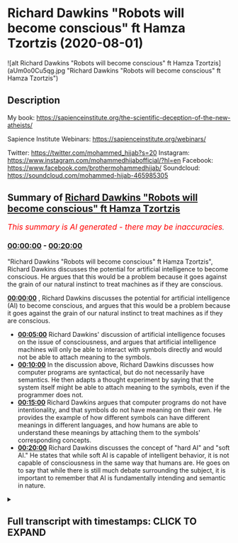 # Richard Dawkins "Robots will become conscious" ft Hamza Tzortzis (2020-08-01)

![alt Richard Dawkins "Robots will become conscious" ft Hamza Tzortzis](aUm0o0Cu5qg.jpg "Richard Dawkins "Robots will become conscious" ft Hamza Tzortzis")

## Description

My book: https://sapienceinstitute.org/the-scientific-deception-of-the-new-atheists/

Sapience Institute Webinars: https://sapienceinstitute.org/webinars/

Twitter: https://twitter.com/mohammed_hijab?s=20
Instagram: https://www.instagram.com/mohammedhijabofficial/?hl=en
Facebook: https://www.facebook.com/brothermohammedhijab/
Soundcloud: https://soundcloud.com/mohammed-hijab-465985305

## Summary of [Richard Dawkins "Robots will become conscious" ft Hamza Tzortzis](https://www.youtube.com/watch?v=aUm0o0Cu5qg)


*<span style="color:red; font-size:125%">This summary is AI generated - there may be inaccuracies</span>. [](/)*

### [00:00:00](https://www.youtube.com/watch?v=aUm0o0Cu5qg&t=0) - [00:20:00](https://www.youtube.com/watch?v=aUm0o0Cu5qg&t=1200)

"Richard Dawkins "Robots will become conscious" ft Hamza Tzortzis", Richard Dawkins discusses the potential for artificial intelligence to become conscious. He argues that this would be a problem because it goes against the grain of our natural instinct to treat machines as if they are conscious.

**[00:00:00](https://www.youtube.com/watch?v=aUm0o0Cu5qg&t=0)** , Richard Dawkins discusses the potential for artificial intelligence (AI) to become conscious, and argues that this would be a problem because it goes against the grain of our natural instinct to treat machines as if they are conscious.
* **[00:05:00](https://www.youtube.com/watch?v=aUm0o0Cu5qg&t=300)** Richard Dawkins' discussion of artificial intelligence focuses on the issue of consciousness, and argues that artificial intelligence machines will only be able to interact with symbols directly and would not be able to attach meaning to the symbols.
* **[00:10:00](https://www.youtube.com/watch?v=aUm0o0Cu5qg&t=600)** In the discussion above, Richard Dawkins discusses how computer programs are syntactical, but do not necessarily have semantics. He then adapts a thought experiment by saying that the system itself might be able to attach meaning to the symbols, even if the programmer does not.
* **[00:15:00](https://www.youtube.com/watch?v=aUm0o0Cu5qg&t=900)**  Richard Dawkins argues that computer programs do not have intentionality, and that symbols do not have meaning on their own. He provides the example of how different symbols can have different meanings in different languages, and how humans are able to understand these meanings by attaching them to the symbols' corresponding concepts.
* **[00:20:00](https://www.youtube.com/watch?v=aUm0o0Cu5qg&t=1200)**  Richard Dawkins discusses the concept of "hard AI" and "soft AI." He states that while soft AI is capable of intelligent behavior, it is not capable of consciousness in the same way that humans are. He goes on to say that while there is still much debate surrounding the subject, it is important to remember that AI is fundamentally intending and semantic in nature.

<details><summary><h2>Full transcript with timestamps: CLICK TO EXPAND</h2></summary>

[0:00:00](https://youtu.be/aUm0o0Cu5qg?t=0) [Music]  
[0:00:08](https://youtu.be/aUm0o0Cu5qg?t=8) how are you guys doing  
[0:00:09](https://youtu.be/aUm0o0Cu5qg?t=9) i'm joined with the esteem  
[0:00:11](https://youtu.be/aUm0o0Cu5qg?t=11) [Laughter]  
[0:00:13](https://youtu.be/aUm0o0Cu5qg?t=13) with the real man with the champ  
[0:00:17](https://youtu.be/aUm0o0Cu5qg?t=17) with the heavyweight champion  
[0:00:23](https://youtu.be/aUm0o0Cu5qg?t=23) what are you talking about yeah too much  
[0:00:25](https://youtu.be/aUm0o0Cu5qg?t=25) tea  
[0:00:26](https://youtu.be/aUm0o0Cu5qg?t=26) too much chili yeah yeah yeah but he  
[0:00:28](https://youtu.be/aUm0o0Cu5qg?t=28) couldn't be here today  
[0:00:31](https://youtu.be/aUm0o0Cu5qg?t=31) [Laughter]  
[0:00:35](https://youtu.be/aUm0o0Cu5qg?t=35) how are you joking man  
[0:00:38](https://youtu.be/aUm0o0Cu5qg?t=38) how are you doing okay well good good to  
[0:00:39](https://youtu.be/aUm0o0Cu5qg?t=39) hear from you good to see you  
[0:00:41](https://youtu.be/aUm0o0Cu5qg?t=41) well we're coming back to the new  
[0:00:42](https://youtu.be/aUm0o0Cu5qg?t=42) atheists you delivered to one of them  
[0:00:44](https://youtu.be/aUm0o0Cu5qg?t=44) maybe seven years ago  
[0:00:46](https://youtu.be/aUm0o0Cu5qg?t=46) um a pretty good spanking  
[0:00:49](https://youtu.be/aUm0o0Cu5qg?t=49) [Laughter]  
[0:00:51](https://youtu.be/aUm0o0Cu5qg?t=51) yeah leo what's his name again leon  
[0:00:53](https://youtu.be/aUm0o0Cu5qg?t=53) krauss what's his first name  
[0:00:55](https://youtu.be/aUm0o0Cu5qg?t=55) i forget lawrence krauss  
[0:00:59](https://youtu.be/aUm0o0Cu5qg?t=59) how do you feel about that debate  
[0:01:03](https://youtu.be/aUm0o0Cu5qg?t=63) you know  
[0:01:04](https://youtu.be/aUm0o0Cu5qg?t=64) [Laughter]  
[0:01:08](https://youtu.be/aUm0o0Cu5qg?t=68) it was good given the circumstances and  
[0:01:11](https://youtu.be/aUm0o0Cu5qg?t=71) my learning at that time  
[0:01:13](https://youtu.be/aUm0o0Cu5qg?t=73) given the circumstances and the learning  
[0:01:16](https://youtu.be/aUm0o0Cu5qg?t=76) my pathway of development at that time  
[0:01:20](https://youtu.be/aUm0o0Cu5qg?t=80) obviously there's many things i think i  
[0:01:22](https://youtu.be/aUm0o0Cu5qg?t=82) could have said that was  
[0:01:25](https://youtu.be/aUm0o0Cu5qg?t=85) more articulate it was better  
[0:01:28](https://youtu.be/aUm0o0Cu5qg?t=88) in terms of the way the audience would  
[0:01:29](https://youtu.be/aUm0o0Cu5qg?t=89) understand it and to  
[0:01:31](https://youtu.be/aUm0o0Cu5qg?t=91) really portray that islam is true and  
[0:01:34](https://youtu.be/aUm0o0Cu5qg?t=94) that atheism is false  
[0:01:36](https://youtu.be/aUm0o0Cu5qg?t=96) but generally speaking i think it was a  
[0:01:37](https://youtu.be/aUm0o0Cu5qg?t=97) very very positive debate  
[0:01:40](https://youtu.be/aUm0o0Cu5qg?t=100) on on balance but i'm going to do a  
[0:01:42](https://youtu.be/aUm0o0Cu5qg?t=102) video in sha allah with  
[0:01:44](https://youtu.be/aUm0o0Cu5qg?t=104) our beloved brother zeshan smile to  
[0:01:47](https://youtu.be/aUm0o0Cu5qg?t=107) jannah on  
[0:01:48](https://youtu.be/aUm0o0Cu5qg?t=108) seven years on from the debate and we're  
[0:01:51](https://youtu.be/aUm0o0Cu5qg?t=111) gonna  
[0:01:52](https://youtu.be/aUm0o0Cu5qg?t=112) do a bit of an assessment and analysis  
[0:01:53](https://youtu.be/aUm0o0Cu5qg?t=113) of it i think that probably was the most  
[0:01:55](https://youtu.be/aUm0o0Cu5qg?t=115) uh popular atheist muslim debate in the  
[0:01:58](https://youtu.be/aUm0o0Cu5qg?t=118) last  
[0:01:59](https://youtu.be/aUm0o0Cu5qg?t=119) 30 50 years that i know i think it still  
[0:02:01](https://youtu.be/aUm0o0Cu5qg?t=121) is from a numbers point of view  
[0:02:03](https://youtu.be/aUm0o0Cu5qg?t=123) oh there's no doubt about that so it  
[0:02:04](https://youtu.be/aUm0o0Cu5qg?t=124) would be good to get your insight on  
[0:02:05](https://youtu.be/aUm0o0Cu5qg?t=125) that absolutely but talking about famous  
[0:02:07](https://youtu.be/aUm0o0Cu5qg?t=127) atheists  
[0:02:08](https://youtu.be/aUm0o0Cu5qg?t=128) we wanted to speak about something that  
[0:02:10](https://youtu.be/aUm0o0Cu5qg?t=130) richard dawkins has been coming out  
[0:02:12](https://youtu.be/aUm0o0Cu5qg?t=132) with his dear tai that he comes out with  
[0:02:14](https://youtu.be/aUm0o0Cu5qg?t=134) you know he's got a title  
[0:02:17](https://youtu.be/aUm0o0Cu5qg?t=137) um and speaking about which is ai  
[0:02:19](https://youtu.be/aUm0o0Cu5qg?t=139) artificial intelligence let's just watch  
[0:02:21](https://youtu.be/aUm0o0Cu5qg?t=141) quickly some of the stuff that he said  
[0:02:22](https://youtu.be/aUm0o0Cu5qg?t=142) about  
[0:02:23](https://youtu.be/aUm0o0Cu5qg?t=143) a.i and giving ai robots  
[0:02:26](https://youtu.be/aUm0o0Cu5qg?t=146) rights and then we can comment on that  
[0:02:29](https://youtu.be/aUm0o0Cu5qg?t=149) we reach a profound philosophical  
[0:02:32](https://youtu.be/aUm0o0Cu5qg?t=152) difficulty  
[0:02:34](https://youtu.be/aUm0o0Cu5qg?t=154) i am a philosophical naturalist uh i am  
[0:02:37](https://youtu.be/aUm0o0Cu5qg?t=157) committed to the view  
[0:02:39](https://youtu.be/aUm0o0Cu5qg?t=159) that there is nothing in our brains that  
[0:02:42](https://youtu.be/aUm0o0Cu5qg?t=162) violates the laws of physics there's  
[0:02:43](https://youtu.be/aUm0o0Cu5qg?t=163) nothing that could not in principle  
[0:02:46](https://youtu.be/aUm0o0Cu5qg?t=166) be reproduced in technology it hasn't  
[0:02:49](https://youtu.be/aUm0o0Cu5qg?t=169) been done yet we're probably quite a  
[0:02:50](https://youtu.be/aUm0o0Cu5qg?t=170) long way away from it  
[0:02:52](https://youtu.be/aUm0o0Cu5qg?t=172) but i see no reason why in future we  
[0:02:54](https://youtu.be/aUm0o0Cu5qg?t=174) shouldn't reach the point  
[0:02:55](https://youtu.be/aUm0o0Cu5qg?t=175) where a a human-made robot  
[0:02:59](https://youtu.be/aUm0o0Cu5qg?t=179) is capable of consciousness  
[0:03:02](https://youtu.be/aUm0o0Cu5qg?t=182) and of feeling pain this is profoundly  
[0:03:05](https://youtu.be/aUm0o0Cu5qg?t=185) disturbing because it kind of goes  
[0:03:06](https://youtu.be/aUm0o0Cu5qg?t=186) against the grain to think that uh  
[0:03:08](https://youtu.be/aUm0o0Cu5qg?t=188) that a machine made of metal and  
[0:03:11](https://youtu.be/aUm0o0Cu5qg?t=191) and silicon chips um could feel pain but  
[0:03:15](https://youtu.be/aUm0o0Cu5qg?t=195) i  
[0:03:15](https://youtu.be/aUm0o0Cu5qg?t=195) i don't see why they would not and so  
[0:03:18](https://youtu.be/aUm0o0Cu5qg?t=198) that this  
[0:03:19](https://youtu.be/aUm0o0Cu5qg?t=199) moral consideration of how to treat  
[0:03:22](https://youtu.be/aUm0o0Cu5qg?t=202) artificially artificially intelligent  
[0:03:24](https://youtu.be/aUm0o0Cu5qg?t=204) robots  
[0:03:25](https://youtu.be/aUm0o0Cu5qg?t=205) will arise in the future and it's a  
[0:03:28](https://youtu.be/aUm0o0Cu5qg?t=208) problem which  
[0:03:29](https://youtu.be/aUm0o0Cu5qg?t=209) philosophers and moral philosophers are  
[0:03:31](https://youtu.be/aUm0o0Cu5qg?t=211) already talking about so as you can see  
[0:03:34](https://youtu.be/aUm0o0Cu5qg?t=214) he obviously thinks that on his  
[0:03:36](https://youtu.be/aUm0o0Cu5qg?t=216) worldview materialism  
[0:03:39](https://youtu.be/aUm0o0Cu5qg?t=219) that philosophical philosophical  
[0:03:41](https://youtu.be/aUm0o0Cu5qg?t=221) naturalism that he thinks that  
[0:03:43](https://youtu.be/aUm0o0Cu5qg?t=223) um robots or ai can have conscious  
[0:03:47](https://youtu.be/aUm0o0Cu5qg?t=227) consciousness yes uh and that because of  
[0:03:50](https://youtu.be/aUm0o0Cu5qg?t=230) this  
[0:03:50](https://youtu.be/aUm0o0Cu5qg?t=230) they should be given rights what is your  
[0:03:52](https://youtu.be/aUm0o0Cu5qg?t=232) response to that  
[0:03:54](https://youtu.be/aUm0o0Cu5qg?t=234) well i don't want to go into the whole  
[0:03:56](https://youtu.be/aUm0o0Cu5qg?t=236) rights and  
[0:03:57](https://youtu.be/aUm0o0Cu5qg?t=237) the whole morality stuff okay the reason  
[0:03:59](https://youtu.be/aUm0o0Cu5qg?t=239) being because that is  
[0:04:01](https://youtu.be/aUm0o0Cu5qg?t=241) dependent on your understanding of ai  
[0:04:04](https://youtu.be/aUm0o0Cu5qg?t=244) being conscious  
[0:04:05](https://youtu.be/aUm0o0Cu5qg?t=245) and what do you mean by a.i being  
[0:04:07](https://youtu.be/aUm0o0Cu5qg?t=247) conscious yes and that's why i have my  
[0:04:08](https://youtu.be/aUm0o0Cu5qg?t=248) phone out it was not to be rude because  
[0:04:09](https://youtu.be/aUm0o0Cu5qg?t=249) i have notes on this yeah  
[0:04:12](https://youtu.be/aUm0o0Cu5qg?t=252) the first thing we need to address i  
[0:04:13](https://youtu.be/aUm0o0Cu5qg?t=253) think is richard dawkins says that he's  
[0:04:16](https://youtu.be/aUm0o0Cu5qg?t=256) a philosophical naturalist  
[0:04:17](https://youtu.be/aUm0o0Cu5qg?t=257) now i find that very interesting bro  
[0:04:19](https://youtu.be/aUm0o0Cu5qg?t=259) because  
[0:04:20](https://youtu.be/aUm0o0Cu5qg?t=260) philosophical naturalism is not really  
[0:04:23](https://youtu.be/aUm0o0Cu5qg?t=263) scientific per se and he comes across as  
[0:04:25](https://youtu.be/aUm0o0Cu5qg?t=265) someone who promotes some kind of public  
[0:04:27](https://youtu.be/aUm0o0Cu5qg?t=267) scientism right  
[0:04:29](https://youtu.be/aUm0o0Cu5qg?t=269) that science is the only way to render  
[0:04:33](https://youtu.be/aUm0o0Cu5qg?t=273) the truth about the world in reality  
[0:04:34](https://youtu.be/aUm0o0Cu5qg?t=274) okay maybe that's a hard form of  
[0:04:36](https://youtu.be/aUm0o0Cu5qg?t=276) scientism let's make it a bit more  
[0:04:37](https://youtu.be/aUm0o0Cu5qg?t=277) softer  
[0:04:38](https://youtu.be/aUm0o0Cu5qg?t=278) maybe he says science is one of the best  
[0:04:41](https://youtu.be/aUm0o0Cu5qg?t=281) ways to render the truth about the word  
[0:04:42](https://youtu.be/aUm0o0Cu5qg?t=282) in reality  
[0:04:45](https://youtu.be/aUm0o0Cu5qg?t=285) however philosophical naturalism is more  
[0:04:47](https://youtu.be/aUm0o0Cu5qg?t=287) of a philosophy  
[0:04:49](https://youtu.be/aUm0o0Cu5qg?t=289) rather than anything scientific so he  
[0:04:52](https://youtu.be/aUm0o0Cu5qg?t=292) says he's a philosophical naturalist  
[0:04:53](https://youtu.be/aUm0o0Cu5qg?t=293) what does that mean  
[0:04:55](https://youtu.be/aUm0o0Cu5qg?t=295) that means that there is no divine there  
[0:04:57](https://youtu.be/aUm0o0Cu5qg?t=297) is no supernatural  
[0:04:58](https://youtu.be/aUm0o0Cu5qg?t=298) everything can be explained by physical  
[0:05:01](https://youtu.be/aUm0o0Cu5qg?t=301) processes or reduced to physical things  
[0:05:02](https://youtu.be/aUm0o0Cu5qg?t=302) in some way  
[0:05:04](https://youtu.be/aUm0o0Cu5qg?t=304) now that is very interesting because  
[0:05:05](https://youtu.be/aUm0o0Cu5qg?t=305) that's a faith  
[0:05:07](https://youtu.be/aUm0o0Cu5qg?t=307) remember he says i am committed to now  
[0:05:10](https://youtu.be/aUm0o0Cu5qg?t=310) the atheist the prominent atheist  
[0:05:12](https://youtu.be/aUm0o0Cu5qg?t=312) philosopher  
[0:05:13](https://youtu.be/aUm0o0Cu5qg?t=313) michael rules he says you know if you  
[0:05:15](https://youtu.be/aUm0o0Cu5qg?t=315) want a concession  
[0:05:16](https://youtu.be/aUm0o0Cu5qg?t=316) naturalism is is a faith because you  
[0:05:20](https://youtu.be/aUm0o0Cu5qg?t=320) have to believe it as a lens  
[0:05:22](https://youtu.be/aUm0o0Cu5qg?t=322) uh in order for you to see through in  
[0:05:26](https://youtu.be/aUm0o0Cu5qg?t=326) order to understand the world in reality  
[0:05:28](https://youtu.be/aUm0o0Cu5qg?t=328) so he already comes with the  
[0:05:29](https://youtu.be/aUm0o0Cu5qg?t=329) presupposition  
[0:05:31](https://youtu.be/aUm0o0Cu5qg?t=331) that there is no god he already comes  
[0:05:33](https://youtu.be/aUm0o0Cu5qg?t=333) with the presupposition  
[0:05:35](https://youtu.be/aUm0o0Cu5qg?t=335) that everything can be explained by  
[0:05:36](https://youtu.be/aUm0o0Cu5qg?t=336) physical processes  
[0:05:38](https://youtu.be/aUm0o0Cu5qg?t=338) he that's his starting point those are  
[0:05:41](https://youtu.be/aUm0o0Cu5qg?t=341) his lenses  
[0:05:42](https://youtu.be/aUm0o0Cu5qg?t=342) you know in which he sees through to  
[0:05:44](https://youtu.be/aUm0o0Cu5qg?t=344) understand reality  
[0:05:45](https://youtu.be/aUm0o0Cu5qg?t=345) so he's admitted something here this is  
[0:05:48](https://youtu.be/aUm0o0Cu5qg?t=348) my faith  
[0:05:49](https://youtu.be/aUm0o0Cu5qg?t=349) i'm a philosophical naturalist so  
[0:05:51](https://youtu.be/aUm0o0Cu5qg?t=351) therefore even though i know nothing  
[0:05:52](https://youtu.be/aUm0o0Cu5qg?t=352) about ai  
[0:05:54](https://youtu.be/aUm0o0Cu5qg?t=354) i'm going to assume that ai is going to  
[0:05:56](https://youtu.be/aUm0o0Cu5qg?t=356) be conscious and i'm going to assume  
[0:05:57](https://youtu.be/aUm0o0Cu5qg?t=357) that it must be given rights  
[0:05:59](https://youtu.be/aUm0o0Cu5qg?t=359) that is a really unnuanced ridiculous  
[0:06:02](https://youtu.be/aUm0o0Cu5qg?t=362) way of starting a  
[0:06:03](https://youtu.be/aUm0o0Cu5qg?t=363) a a a video about ai the discussion  
[0:06:06](https://youtu.be/aUm0o0Cu5qg?t=366) shouldn't presume philosophical  
[0:06:08](https://youtu.be/aUm0o0Cu5qg?t=368) naturalism to be true and when you watch  
[0:06:09](https://youtu.be/aUm0o0Cu5qg?t=369) the whole video  
[0:06:11](https://youtu.be/aUm0o0Cu5qg?t=371) you see that really they are presuming  
[0:06:13](https://youtu.be/aUm0o0Cu5qg?t=373) philosophical naturalism to be true  
[0:06:15](https://youtu.be/aUm0o0Cu5qg?t=375) and in the context of ai and  
[0:06:17](https://youtu.be/aUm0o0Cu5qg?t=377) consciousness they're presuming  
[0:06:19](https://youtu.be/aUm0o0Cu5qg?t=379) a physicalist understanding of  
[0:06:21](https://youtu.be/aUm0o0Cu5qg?t=381) consciousness  
[0:06:22](https://youtu.be/aUm0o0Cu5qg?t=382) which basically means that consciousness  
[0:06:25](https://youtu.be/aUm0o0Cu5qg?t=385) can be reduced to or is identical in  
[0:06:27](https://youtu.be/aUm0o0Cu5qg?t=387) some way  
[0:06:28](https://youtu.be/aUm0o0Cu5qg?t=388) to physical processes so how do you  
[0:06:30](https://youtu.be/aUm0o0Cu5qg?t=390) define consciousness and  
[0:06:32](https://youtu.be/aUm0o0Cu5qg?t=392) what needs to be in place for  
[0:06:33](https://youtu.be/aUm0o0Cu5qg?t=393) consciousness to work oh my god  
[0:06:36](https://youtu.be/aUm0o0Cu5qg?t=396) because i think we need to for you know  
[0:06:38](https://youtu.be/aUm0o0Cu5qg?t=398) cover this ground  
[0:06:39](https://youtu.be/aUm0o0Cu5qg?t=399) okay this is a big question but let's  
[0:06:42](https://youtu.be/aUm0o0Cu5qg?t=402) apply it to the ai scenario  
[0:06:44](https://youtu.be/aUm0o0Cu5qg?t=404) so i think what they're trying to say is  
[0:06:45](https://youtu.be/aUm0o0Cu5qg?t=405) that  
[0:06:47](https://youtu.be/aUm0o0Cu5qg?t=407) ai machines or computer programs or  
[0:06:50](https://youtu.be/aUm0o0Cu5qg?t=410) robots whatever the case may be  
[0:06:52](https://youtu.be/aUm0o0Cu5qg?t=412) they are going to be indistinguishable  
[0:06:54](https://youtu.be/aUm0o0Cu5qg?t=414) to human beings in some way  
[0:06:56](https://youtu.be/aUm0o0Cu5qg?t=416) okay when it comes to consciousness when  
[0:06:59](https://youtu.be/aUm0o0Cu5qg?t=419) it comes to  
[0:07:00](https://youtu.be/aUm0o0Cu5qg?t=420) intelligence when it comes to  
[0:07:03](https://youtu.be/aUm0o0Cu5qg?t=423) interaction to the point where richard  
[0:07:05](https://youtu.be/aUm0o0Cu5qg?t=425) dawkins even says  
[0:07:07](https://youtu.be/aUm0o0Cu5qg?t=427) even concerning pain right and this is  
[0:07:10](https://youtu.be/aUm0o0Cu5qg?t=430) the point that we need to zoom in on  
[0:07:12](https://youtu.be/aUm0o0Cu5qg?t=432) we don't have a problem with certain  
[0:07:14](https://youtu.be/aUm0o0Cu5qg?t=434) aspects of consciousness such as  
[0:07:16](https://youtu.be/aUm0o0Cu5qg?t=436) thoughts or you know cognition  
[0:07:19](https://youtu.be/aUm0o0Cu5qg?t=439) or intelligence right because these are  
[0:07:22](https://youtu.be/aUm0o0Cu5qg?t=442) these are connected to consciousness as  
[0:07:24](https://youtu.be/aUm0o0Cu5qg?t=444) well  
[0:07:24](https://youtu.be/aUm0o0Cu5qg?t=444) what we're talking about here is that  
[0:07:27](https://youtu.be/aUm0o0Cu5qg?t=447) can artificial intelligent  
[0:07:29](https://youtu.be/aUm0o0Cu5qg?t=449) machines can they have  
[0:07:32](https://youtu.be/aUm0o0Cu5qg?t=452) inner subjective conscious states  
[0:07:36](https://youtu.be/aUm0o0Cu5qg?t=456) can they have something called  
[0:07:39](https://youtu.be/aUm0o0Cu5qg?t=459) intentionality  
[0:07:40](https://youtu.be/aUm0o0Cu5qg?t=460) okay which is now this is quite broad in  
[0:07:42](https://youtu.be/aUm0o0Cu5qg?t=462) the philosophy of the mind but generally  
[0:07:44](https://youtu.be/aUm0o0Cu5qg?t=464) speaking intentionality means and is  
[0:07:46](https://youtu.be/aUm0o0Cu5qg?t=466) connected to meaning  
[0:07:47](https://youtu.be/aUm0o0Cu5qg?t=467) it means that your  
[0:07:50](https://youtu.be/aUm0o0Cu5qg?t=470) reasoning is about or of something else  
[0:07:54](https://youtu.be/aUm0o0Cu5qg?t=474) okay so say i am reasoning say i'm  
[0:07:57](https://youtu.be/aUm0o0Cu5qg?t=477) reasoning about  
[0:07:58](https://youtu.be/aUm0o0Cu5qg?t=478) muhammad hijab i'm talking about  
[0:08:00](https://youtu.be/aUm0o0Cu5qg?t=480) muhammad hijab and i'm reasoning  
[0:08:02](https://youtu.be/aUm0o0Cu5qg?t=482) reasoning about you i know that i'm  
[0:08:05](https://youtu.be/aUm0o0Cu5qg?t=485) reasoning about something other than  
[0:08:08](https://youtu.be/aUm0o0Cu5qg?t=488) myself and other than the just the  
[0:08:11](https://youtu.be/aUm0o0Cu5qg?t=491) the the sounds and the words that i'm  
[0:08:13](https://youtu.be/aUm0o0Cu5qg?t=493) using it is  
[0:08:14](https://youtu.be/aUm0o0Cu5qg?t=494) of and about something external to me  
[0:08:19](https://youtu.be/aUm0o0Cu5qg?t=499) now we can safely say that robots or am  
[0:08:22](https://youtu.be/aUm0o0Cu5qg?t=502) machines don't have an ability to do  
[0:08:24](https://youtu.be/aUm0o0Cu5qg?t=504) that  
[0:08:24](https://youtu.be/aUm0o0Cu5qg?t=504) because really robots and machines about  
[0:08:28](https://youtu.be/aUm0o0Cu5qg?t=508) just rearranging of symbols right the  
[0:08:30](https://youtu.be/aUm0o0Cu5qg?t=510) symbols  
[0:08:31](https://youtu.be/aUm0o0Cu5qg?t=511) don't know that those symbols are about  
[0:08:34](https://youtu.be/aUm0o0Cu5qg?t=514) or of something external to the symbol  
[0:08:36](https://youtu.be/aUm0o0Cu5qg?t=516) itself  
[0:08:37](https://youtu.be/aUm0o0Cu5qg?t=517) right because fundamentally computer  
[0:08:38](https://youtu.be/aUm0o0Cu5qg?t=518) programs are based on zeros and ones  
[0:08:40](https://youtu.be/aUm0o0Cu5qg?t=520) right  
[0:08:41](https://youtu.be/aUm0o0Cu5qg?t=521) fundamentally so do the zeros and ones  
[0:08:44](https://youtu.be/aUm0o0Cu5qg?t=524) do they know  
[0:08:45](https://youtu.be/aUm0o0Cu5qg?t=525) that they are addressing an entity a  
[0:08:48](https://youtu.be/aUm0o0Cu5qg?t=528) conscious sentient entity called  
[0:08:49](https://youtu.be/aUm0o0Cu5qg?t=529) muhammad hijab  
[0:08:51](https://youtu.be/aUm0o0Cu5qg?t=531) do so do they have intentionality no  
[0:08:54](https://youtu.be/aUm0o0Cu5qg?t=534) it's just zeros and ones and this is  
[0:08:55](https://youtu.be/aUm0o0Cu5qg?t=535) arrangement of zeros and ones  
[0:08:56](https://youtu.be/aUm0o0Cu5qg?t=536) the zeros and ones are not of and about  
[0:09:01](https://youtu.be/aUm0o0Cu5qg?t=541) muhammad hijab or rather the zeros and  
[0:09:03](https://youtu.be/aUm0o0Cu5qg?t=543) ones don't know  
[0:09:05](https://youtu.be/aUm0o0Cu5qg?t=545) they are referring to something called  
[0:09:07](https://youtu.be/aUm0o0Cu5qg?t=547) muhammad hijab that's external to them  
[0:09:09](https://youtu.be/aUm0o0Cu5qg?t=549) right so this is  
[0:09:10](https://youtu.be/aUm0o0Cu5qg?t=550) generally speaking uh intentionality and  
[0:09:13](https://youtu.be/aUm0o0Cu5qg?t=553) it relates to meaning and that's a  
[0:09:14](https://youtu.be/aUm0o0Cu5qg?t=554) really good point that is a good point  
[0:09:15](https://youtu.be/aUm0o0Cu5qg?t=555) but the thing is it's  
[0:09:16](https://youtu.be/aUm0o0Cu5qg?t=556) very vast and there's a lot of  
[0:09:17](https://youtu.be/aUm0o0Cu5qg?t=557) discussions oh that's a good way of  
[0:09:19](https://youtu.be/aUm0o0Cu5qg?t=559) putting it because you're saying that  
[0:09:21](https://youtu.be/aUm0o0Cu5qg?t=561) robots will only be able to interact  
[0:09:23](https://youtu.be/aUm0o0Cu5qg?t=563) with  
[0:09:25](https://youtu.be/aUm0o0Cu5qg?t=565) symbols directly but wouldn't know  
[0:09:27](https://youtu.be/aUm0o0Cu5qg?t=567) wouldn't be able to give meaning to  
[0:09:28](https://youtu.be/aUm0o0Cu5qg?t=568) those symbols  
[0:09:29](https://youtu.be/aUm0o0Cu5qg?t=569) good so this is the point here so  
[0:09:30](https://youtu.be/aUm0o0Cu5qg?t=570) computer systems just manipulate  
[0:09:33](https://youtu.be/aUm0o0Cu5qg?t=573) symbols they can't attach meaning to the  
[0:09:35](https://youtu.be/aUm0o0Cu5qg?t=575) symbol so this is  
[0:09:36](https://youtu.be/aUm0o0Cu5qg?t=576) syntax and semantics so let me give an  
[0:09:39](https://youtu.be/aUm0o0Cu5qg?t=579) example  
[0:09:40](https://youtu.be/aUm0o0Cu5qg?t=580) um the difference between syntax and  
[0:09:41](https://youtu.be/aUm0o0Cu5qg?t=581) semantics so we have here three  
[0:09:42](https://youtu.be/aUm0o0Cu5qg?t=582) sentences right  
[0:09:44](https://youtu.be/aUm0o0Cu5qg?t=584) yeah one in greek one in english  
[0:09:47](https://youtu.be/aUm0o0Cu5qg?t=587) and let's do one in turkish right so  
[0:09:49](https://youtu.be/aUm0o0Cu5qg?t=589) it's i love you  
[0:09:51](https://youtu.be/aUm0o0Cu5qg?t=591) all right which is greek i love you and  
[0:09:54](https://youtu.be/aUm0o0Cu5qg?t=594) you have  
[0:09:55](https://youtu.be/aUm0o0Cu5qg?t=595) seni seville which is i love you in  
[0:09:57](https://youtu.be/aUm0o0Cu5qg?t=597) turkish now as you can see the three  
[0:09:59](https://youtu.be/aUm0o0Cu5qg?t=599) sentences have the same  
[0:10:00](https://youtu.be/aUm0o0Cu5qg?t=600) semantics they have the same meaning but  
[0:10:03](https://youtu.be/aUm0o0Cu5qg?t=603) they have different symbols  
[0:10:05](https://youtu.be/aUm0o0Cu5qg?t=605) so what do we learn from this well take  
[0:10:06](https://youtu.be/aUm0o0Cu5qg?t=606) this if i were to give you  
[0:10:08](https://youtu.be/aUm0o0Cu5qg?t=608) all of the symbols of greek and teach  
[0:10:11](https://youtu.be/aUm0o0Cu5qg?t=611) you how to arrange them  
[0:10:12](https://youtu.be/aUm0o0Cu5qg?t=612) in the correct way with the right spaces  
[0:10:15](https://youtu.be/aUm0o0Cu5qg?t=615) right in the right  
[0:10:16](https://youtu.be/aUm0o0Cu5qg?t=616) kind of grammatical formula whatever the  
[0:10:18](https://youtu.be/aUm0o0Cu5qg?t=618) case may be  
[0:10:19](https://youtu.be/aUm0o0Cu5qg?t=619) by virtue of you doing that would you  
[0:10:21](https://youtu.be/aUm0o0Cu5qg?t=621) know the meaning no  
[0:10:22](https://youtu.be/aUm0o0Cu5qg?t=622) exactly so that shows there's a  
[0:10:24](https://youtu.be/aUm0o0Cu5qg?t=624) difference between just  
[0:10:26](https://youtu.be/aUm0o0Cu5qg?t=626) merely rearranging symbols and  
[0:10:28](https://youtu.be/aUm0o0Cu5qg?t=628) understanding the meaning connected to  
[0:10:30](https://youtu.be/aUm0o0Cu5qg?t=630) the symbols and attaching meaning to the  
[0:10:31](https://youtu.be/aUm0o0Cu5qg?t=631) symbols right  
[0:10:33](https://youtu.be/aUm0o0Cu5qg?t=633) so there's an interesting argument that  
[0:10:34](https://youtu.be/aUm0o0Cu5qg?t=634) i think uh john professor john cell he  
[0:10:37](https://youtu.be/aUm0o0Cu5qg?t=637) developed and i've adapted it here  
[0:10:39](https://youtu.be/aUm0o0Cu5qg?t=639) is number one computer programs are  
[0:10:41](https://youtu.be/aUm0o0Cu5qg?t=641) syntactical  
[0:10:42](https://youtu.be/aUm0o0Cu5qg?t=642) so they're based on syntax number two  
[0:10:45](https://youtu.be/aUm0o0Cu5qg?t=645) minds have semantics  
[0:10:47](https://youtu.be/aUm0o0Cu5qg?t=647) number three syntax by itself is neither  
[0:10:50](https://youtu.be/aUm0o0Cu5qg?t=650) sufficient nor constitutive  
[0:10:52](https://youtu.be/aUm0o0Cu5qg?t=652) for semantics four therefore computer  
[0:10:55](https://youtu.be/aUm0o0Cu5qg?t=655) programs by themselves  
[0:10:57](https://youtu.be/aUm0o0Cu5qg?t=657) are not minds for example just imagine  
[0:11:00](https://youtu.be/aUm0o0Cu5qg?t=660) an avalanche bro  
[0:11:01](https://youtu.be/aUm0o0Cu5qg?t=661) there's an avalanche in some famous  
[0:11:03](https://youtu.be/aUm0o0Cu5qg?t=663) mountains say in the alps in france  
[0:11:05](https://youtu.be/aUm0o0Cu5qg?t=665) right  
[0:11:06](https://youtu.be/aUm0o0Cu5qg?t=666) and the avalanche when it basically  
[0:11:09](https://youtu.be/aUm0o0Cu5qg?t=669) creates its mess all of a sudden you see  
[0:11:11](https://youtu.be/aUm0o0Cu5qg?t=671) rocks  
[0:11:12](https://youtu.be/aUm0o0Cu5qg?t=672) that are arranged and it says you know  
[0:11:15](https://youtu.be/aUm0o0Cu5qg?t=675) my name is muhammad hijab  
[0:11:17](https://youtu.be/aUm0o0Cu5qg?t=677) and i'm over six foot five and i love  
[0:11:20](https://youtu.be/aUm0o0Cu5qg?t=680) wrestling  
[0:11:20](https://youtu.be/aUm0o0Cu5qg?t=680) and i'm a debater right so  
[0:11:24](https://youtu.be/aUm0o0Cu5qg?t=684) now the mere arrangement of those  
[0:11:27](https://youtu.be/aUm0o0Cu5qg?t=687) symbols right  
[0:11:28](https://youtu.be/aUm0o0Cu5qg?t=688) so the mer arrangement of those symbols  
[0:11:31](https://youtu.be/aUm0o0Cu5qg?t=691) does the avalanche  
[0:11:32](https://youtu.be/aUm0o0Cu5qg?t=692) know the meaning no exactly  
[0:11:35](https://youtu.be/aUm0o0Cu5qg?t=695) so the main arrangement of the symbols  
[0:11:37](https://youtu.be/aUm0o0Cu5qg?t=697) itself doesn't give rise to the meaning  
[0:11:40](https://youtu.be/aUm0o0Cu5qg?t=700) so if an if if a c right if if the tide  
[0:11:43](https://youtu.be/aUm0o0Cu5qg?t=703) was coming in and out and as a result of  
[0:11:45](https://youtu.be/aUm0o0Cu5qg?t=705) the tide moving  
[0:11:46](https://youtu.be/aUm0o0Cu5qg?t=706) uh you see an arrangement of sand that  
[0:11:48](https://youtu.be/aUm0o0Cu5qg?t=708) says i love my mother i love my parents  
[0:11:51](https://youtu.be/aUm0o0Cu5qg?t=711) does the sea know the meaning of those  
[0:11:53](https://youtu.be/aUm0o0Cu5qg?t=713) symbols  
[0:11:54](https://youtu.be/aUm0o0Cu5qg?t=714) no so the mere arrangement of those  
[0:11:56](https://youtu.be/aUm0o0Cu5qg?t=716) symbols in a particular way  
[0:11:58](https://youtu.be/aUm0o0Cu5qg?t=718) doesn't necessarily give rise to meaning  
[0:12:00](https://youtu.be/aUm0o0Cu5qg?t=720) because the c doesn't know how to attach  
[0:12:02](https://youtu.be/aUm0o0Cu5qg?t=722) meaning to the symbols and the avalanche  
[0:12:04](https://youtu.be/aUm0o0Cu5qg?t=724) doesn't know how to attach meaning  
[0:12:05](https://youtu.be/aUm0o0Cu5qg?t=725) to the arrangement of rocks that for us  
[0:12:07](https://youtu.be/aUm0o0Cu5qg?t=727) has meaning right  
[0:12:09](https://youtu.be/aUm0o0Cu5qg?t=729) does that make sense um okay so this is  
[0:12:11](https://youtu.be/aUm0o0Cu5qg?t=731) good  
[0:12:12](https://youtu.be/aUm0o0Cu5qg?t=732) so you can't ever prove that do you  
[0:12:13](https://youtu.be/aUm0o0Cu5qg?t=733) think there's ever a chance no sorry so  
[0:12:15](https://youtu.be/aUm0o0Cu5qg?t=735) here's the point the point is  
[0:12:16](https://youtu.be/aUm0o0Cu5qg?t=736) ai machines yeah they're just complex  
[0:12:18](https://youtu.be/aUm0o0Cu5qg?t=738) syntactical arrangements  
[0:12:20](https://youtu.be/aUm0o0Cu5qg?t=740) they can never you're saying that it's  
[0:12:21](https://youtu.be/aUm0o0Cu5qg?t=741) not possible for them to they can't  
[0:12:23](https://youtu.be/aUm0o0Cu5qg?t=743) attach me to  
[0:12:24](https://youtu.be/aUm0o0Cu5qg?t=744) the symbols yeah why not  
[0:12:27](https://youtu.be/aUm0o0Cu5qg?t=747) because of what we just discussed so for  
[0:12:29](https://youtu.be/aUm0o0Cu5qg?t=749) example if an avalanche were to come and  
[0:12:32](https://youtu.be/aUm0o0Cu5qg?t=752) somehow arrange a bunch of symbols that  
[0:12:35](https://youtu.be/aUm0o0Cu5qg?t=755) says  
[0:12:35](https://youtu.be/aUm0o0Cu5qg?t=755) i love smile to jannah it's the best  
[0:12:37](https://youtu.be/aUm0o0Cu5qg?t=757) channel in the world please subscribe  
[0:12:38](https://youtu.be/aUm0o0Cu5qg?t=758) now  
[0:12:39](https://youtu.be/aUm0o0Cu5qg?t=759) yeah right it doesn't know the meaning  
[0:12:41](https://youtu.be/aUm0o0Cu5qg?t=761) of that that's meaningless anyway  
[0:12:46](https://youtu.be/aUm0o0Cu5qg?t=766) but do you see my point yeah so let's  
[0:12:49](https://youtu.be/aUm0o0Cu5qg?t=769) break this down further so your question  
[0:12:51](https://youtu.be/aUm0o0Cu5qg?t=771) really has opened the door to professor  
[0:12:54](https://youtu.be/aUm0o0Cu5qg?t=774) john cell's  
[0:12:55](https://youtu.be/aUm0o0Cu5qg?t=775) famous chinese room experiment you ready  
[0:12:56](https://youtu.be/aUm0o0Cu5qg?t=776) for this experiment yeah okay heard of  
[0:12:57](https://youtu.be/aUm0o0Cu5qg?t=777) this before but just go for it again  
[0:12:59](https://youtu.be/aUm0o0Cu5qg?t=779) yeah so so say this is a room this this  
[0:13:02](https://youtu.be/aUm0o0Cu5qg?t=782) pillow  
[0:13:03](https://youtu.be/aUm0o0Cu5qg?t=783) right can you see this pillow sir  
[0:13:06](https://youtu.be/aUm0o0Cu5qg?t=786) this pillow is a room you are in this  
[0:13:08](https://youtu.be/aUm0o0Cu5qg?t=788) room hijab okay  
[0:13:09](https://youtu.be/aUm0o0Cu5qg?t=789) on the side you're inside you're inside  
[0:13:12](https://youtu.be/aUm0o0Cu5qg?t=792) yeah yeah you're right with that i'm  
[0:13:13](https://youtu.be/aUm0o0Cu5qg?t=793) okay good  
[0:13:14](https://youtu.be/aUm0o0Cu5qg?t=794) so you're in this pillow but it's a  
[0:13:17](https://youtu.be/aUm0o0Cu5qg?t=797) roman we call it the chinese room  
[0:13:19](https://youtu.be/aUm0o0Cu5qg?t=799) in this room there is a rule book but  
[0:13:21](https://youtu.be/aUm0o0Cu5qg?t=801) it's only in the english language  
[0:13:23](https://youtu.be/aUm0o0Cu5qg?t=803) i'm alright yeah and the rule book says  
[0:13:25](https://youtu.be/aUm0o0Cu5qg?t=805) when you see this chinese symbol  
[0:13:27](https://youtu.be/aUm0o0Cu5qg?t=807) and this chinese symbol then you  
[0:13:31](https://youtu.be/aUm0o0Cu5qg?t=811) give this chinese symbol you don't know  
[0:13:33](https://youtu.be/aUm0o0Cu5qg?t=813) what the symbols mean it's just giving  
[0:13:34](https://youtu.be/aUm0o0Cu5qg?t=814) you a  
[0:13:36](https://youtu.be/aUm0o0Cu5qg?t=816) symbolic representation right here are  
[0:13:38](https://youtu.be/aUm0o0Cu5qg?t=818) the chinese characters when you see this  
[0:13:39](https://youtu.be/aUm0o0Cu5qg?t=819) chinese character and this chinese  
[0:13:40](https://youtu.be/aUm0o0Cu5qg?t=820) character then  
[0:13:41](https://youtu.be/aUm0o0Cu5qg?t=821) give us or give outside of the room this  
[0:13:44](https://youtu.be/aUm0o0Cu5qg?t=824) chinese character yeah  
[0:13:45](https://youtu.be/aUm0o0Cu5qg?t=825) okay outside of the room are  
[0:13:48](https://youtu.be/aUm0o0Cu5qg?t=828) chinese speakers for example yeah and  
[0:13:51](https://youtu.be/aUm0o0Cu5qg?t=831) they give you questions okay this is an  
[0:13:53](https://youtu.be/aUm0o0Cu5qg?t=833) adapted version of the thought  
[0:13:54](https://youtu.be/aUm0o0Cu5qg?t=834) experiment but it still works  
[0:13:56](https://youtu.be/aUm0o0Cu5qg?t=836) they give you questions in chinese yeah  
[0:13:59](https://youtu.be/aUm0o0Cu5qg?t=839) so  
[0:13:59](https://youtu.be/aUm0o0Cu5qg?t=839) they don't know who you are but you take  
[0:14:02](https://youtu.be/aUm0o0Cu5qg?t=842) the questions in chinese and you read  
[0:14:04](https://youtu.be/aUm0o0Cu5qg?t=844) the english rule book  
[0:14:05](https://youtu.be/aUm0o0Cu5qg?t=845) and you say okay i've seen this chinese  
[0:14:06](https://youtu.be/aUm0o0Cu5qg?t=846) character i have no idea what it means  
[0:14:08](https://youtu.be/aUm0o0Cu5qg?t=848) but i've seen this chinese character and  
[0:14:10](https://youtu.be/aUm0o0Cu5qg?t=850) this chinese character and the rule book  
[0:14:12](https://youtu.be/aUm0o0Cu5qg?t=852) says i have to give this chinese  
[0:14:13](https://youtu.be/aUm0o0Cu5qg?t=853) character  
[0:14:14](https://youtu.be/aUm0o0Cu5qg?t=854) so you're giving all the right answers  
[0:14:16](https://youtu.be/aUm0o0Cu5qg?t=856) out so for the people outside of the  
[0:14:18](https://youtu.be/aUm0o0Cu5qg?t=858) room  
[0:14:19](https://youtu.be/aUm0o0Cu5qg?t=859) do they think you know chinese yes  
[0:14:21](https://youtu.be/aUm0o0Cu5qg?t=861) exactly  
[0:14:23](https://youtu.be/aUm0o0Cu5qg?t=863) but do you know chinese no exactly so  
[0:14:26](https://youtu.be/aUm0o0Cu5qg?t=866) this chinese room through experiment  
[0:14:27](https://youtu.be/aUm0o0Cu5qg?t=867) represents what happens to the ai  
[0:14:28](https://youtu.be/aUm0o0Cu5qg?t=868) machine  
[0:14:29](https://youtu.be/aUm0o0Cu5qg?t=869) they just have syntactical arrangement  
[0:14:32](https://youtu.be/aUm0o0Cu5qg?t=872) this is a manipulation of symbols  
[0:14:34](https://youtu.be/aUm0o0Cu5qg?t=874) not meaning now there is a response to  
[0:14:36](https://youtu.be/aUm0o0Cu5qg?t=876) this it's called the systems reply john  
[0:14:38](https://youtu.be/aUm0o0Cu5qg?t=878) cell  
[0:14:38](https://youtu.be/aUm0o0Cu5qg?t=878) calls it the systems reply some people  
[0:14:41](https://youtu.be/aUm0o0Cu5qg?t=881) say yeah you  
[0:14:42](https://youtu.be/aUm0o0Cu5qg?t=882) as muhammad hijab may not know the  
[0:14:43](https://youtu.be/aUm0o0Cu5qg?t=883) meaning but the system itself  
[0:14:46](https://youtu.be/aUm0o0Cu5qg?t=886) knows the meaning and john so replies  
[0:14:48](https://youtu.be/aUm0o0Cu5qg?t=888) and says well how can that be the case  
[0:14:50](https://youtu.be/aUm0o0Cu5qg?t=890) because there is no way of the system  
[0:14:51](https://youtu.be/aUm0o0Cu5qg?t=891) attaching meaning to the symbols in the  
[0:14:53](https://youtu.be/aUm0o0Cu5qg?t=893) first place  
[0:14:54](https://youtu.be/aUm0o0Cu5qg?t=894) yeah and you could even extend the  
[0:14:56](https://youtu.be/aUm0o0Cu5qg?t=896) thought experiment by saying that this  
[0:14:58](https://youtu.be/aUm0o0Cu5qg?t=898) whole system could just be in your brain  
[0:14:59](https://youtu.be/aUm0o0Cu5qg?t=899) mr muhammad hijab yeah  
[0:15:01](https://youtu.be/aUm0o0Cu5qg?t=901) you could know how to manipulate all the  
[0:15:04](https://youtu.be/aUm0o0Cu5qg?t=904) symbols  
[0:15:05](https://youtu.be/aUm0o0Cu5qg?t=905) and always give the right answer but  
[0:15:06](https://youtu.be/aUm0o0Cu5qg?t=906) does that mean you know the meaning  
[0:15:09](https://youtu.be/aUm0o0Cu5qg?t=909) of the language no you just know how to  
[0:15:12](https://youtu.be/aUm0o0Cu5qg?t=912) basically put different things together  
[0:15:13](https://youtu.be/aUm0o0Cu5qg?t=913) now for example i could teach you right  
[0:15:15](https://youtu.be/aUm0o0Cu5qg?t=915) now greek right so if someone says  
[0:15:19](https://youtu.be/aUm0o0Cu5qg?t=919) boss ise okay yeah boss is fine  
[0:15:38](https://youtu.be/aUm0o0Cu5qg?t=938) my  
[0:15:46](https://youtu.be/aUm0o0Cu5qg?t=946) [Laughter]  
[0:15:52](https://youtu.be/aUm0o0Cu5qg?t=952) there you go do you know what do you  
[0:15:53](https://youtu.be/aUm0o0Cu5qg?t=953) know what i'm saying yes yes  
[0:15:58](https://youtu.be/aUm0o0Cu5qg?t=958) you don't know what i'm saying yeah so  
[0:16:00](https://youtu.be/aUm0o0Cu5qg?t=960) you just said to me  
[0:16:02](https://youtu.be/aUm0o0Cu5qg?t=962) how are you i said i'm very good how did  
[0:16:03](https://youtu.be/aUm0o0Cu5qg?t=963) you know i just  
[0:16:09](https://youtu.be/aUm0o0Cu5qg?t=969) hey for the audience you know what i'm  
[0:16:11](https://youtu.be/aUm0o0Cu5qg?t=971) saying yeah so i could i  
[0:16:13](https://youtu.be/aUm0o0Cu5qg?t=973) don't know what i was guessing okay  
[0:16:14](https://youtu.be/aUm0o0Cu5qg?t=974) that's a guess exactly so the point here  
[0:16:16](https://youtu.be/aUm0o0Cu5qg?t=976) is  
[0:16:16](https://youtu.be/aUm0o0Cu5qg?t=976) i'm just giving you symbols but in the  
[0:16:18](https://youtu.be/aUm0o0Cu5qg?t=978) form of sounds  
[0:16:20](https://youtu.be/aUm0o0Cu5qg?t=980) and i'm teaching you what sound to give  
[0:16:21](https://youtu.be/aUm0o0Cu5qg?t=981) me back just because you know  
[0:16:24](https://youtu.be/aUm0o0Cu5qg?t=984) the kind of syntactical symbolic  
[0:16:26](https://youtu.be/aUm0o0Cu5qg?t=986) arrangement whether it's written format  
[0:16:28](https://youtu.be/aUm0o0Cu5qg?t=988) or in in in in in in sound in  
[0:16:32](https://youtu.be/aUm0o0Cu5qg?t=992) waves whatever right it doesn't mean you  
[0:16:34](https://youtu.be/aUm0o0Cu5qg?t=994) know the meaning  
[0:16:35](https://youtu.be/aUm0o0Cu5qg?t=995) right meaning so i could train you to  
[0:16:37](https://youtu.be/aUm0o0Cu5qg?t=997) come to my house  
[0:16:38](https://youtu.be/aUm0o0Cu5qg?t=998) my mom's house and she may have like she  
[0:16:41](https://youtu.be/aUm0o0Cu5qg?t=1001) may give you like five sentences  
[0:16:43](https://youtu.be/aUm0o0Cu5qg?t=1003) right and i could train you to respond  
[0:16:46](https://youtu.be/aUm0o0Cu5qg?t=1006) in a particular way that may  
[0:16:48](https://youtu.be/aUm0o0Cu5qg?t=1008) make her realize that you think that she  
[0:16:50](https://youtu.be/aUm0o0Cu5qg?t=1010) thinks that you know greek to the point  
[0:16:52](https://youtu.be/aUm0o0Cu5qg?t=1012) i could we could manipulate the whole  
[0:16:53](https://youtu.be/aUm0o0Cu5qg?t=1013) thing and say  
[0:16:54](https://youtu.be/aUm0o0Cu5qg?t=1014) after those five sentences and you  
[0:16:55](https://youtu.be/aUm0o0Cu5qg?t=1015) responded so well you could say in greek  
[0:16:58](https://youtu.be/aUm0o0Cu5qg?t=1018) oh i need to go my mom's calling me uh  
[0:17:00](https://youtu.be/aUm0o0Cu5qg?t=1020) yeah so you could escape the rumor  
[0:17:01](https://youtu.be/aUm0o0Cu5qg?t=1021) you're not you're not questioning any  
[0:17:02](https://youtu.be/aUm0o0Cu5qg?t=1022) further  
[0:17:03](https://youtu.be/aUm0o0Cu5qg?t=1023) so the point i'm trying to say is we we  
[0:17:05](https://youtu.be/aUm0o0Cu5qg?t=1025) can train you  
[0:17:07](https://youtu.be/aUm0o0Cu5qg?t=1027) to come across as knowing greek but that  
[0:17:09](https://youtu.be/aUm0o0Cu5qg?t=1029) you have no idea what's going on  
[0:17:10](https://youtu.be/aUm0o0Cu5qg?t=1030) you know just by virtue of you've just  
[0:17:13](https://youtu.be/aUm0o0Cu5qg?t=1033) arranged  
[0:17:14](https://youtu.be/aUm0o0Cu5qg?t=1034) uh you just know the programs you just  
[0:17:16](https://youtu.be/aUm0o0Cu5qg?t=1036) you just do you see my point  
[0:17:17](https://youtu.be/aUm0o0Cu5qg?t=1037) yes so that's why is that so you said  
[0:17:20](https://youtu.be/aUm0o0Cu5qg?t=1040) intentionally  
[0:17:21](https://youtu.be/aUm0o0Cu5qg?t=1041) yes so let me just go back into my notes  
[0:17:23](https://youtu.be/aUm0o0Cu5qg?t=1043) because there's another response to the  
[0:17:24](https://youtu.be/aUm0o0Cu5qg?t=1044) chinese uh room experiment which is very  
[0:17:27](https://youtu.be/aUm0o0Cu5qg?t=1047) important for us to  
[0:17:29](https://youtu.be/aUm0o0Cu5qg?t=1049) um yeah so so concludes having the  
[0:17:32](https://youtu.be/aUm0o0Cu5qg?t=1052) symbols by themselves  
[0:17:33](https://youtu.be/aUm0o0Cu5qg?t=1053) just having the syntax is not sufficient  
[0:17:36](https://youtu.be/aUm0o0Cu5qg?t=1056) for having the semantics  
[0:17:38](https://youtu.be/aUm0o0Cu5qg?t=1058) merely manipulating symbols is not  
[0:17:41](https://youtu.be/aUm0o0Cu5qg?t=1061) enough to guarantee  
[0:17:42](https://youtu.be/aUm0o0Cu5qg?t=1062) knowledge of what they mean okay  
[0:17:46](https://youtu.be/aUm0o0Cu5qg?t=1066) so obviously there is  
[0:17:49](https://youtu.be/aUm0o0Cu5qg?t=1069) lots of discussion concerning this issue  
[0:17:51](https://youtu.be/aUm0o0Cu5qg?t=1071) in the philosophy of that what's really  
[0:17:52](https://youtu.be/aUm0o0Cu5qg?t=1072) interesting in the quran yeah yeah  
[0:17:55](https://youtu.be/aUm0o0Cu5qg?t=1075) when when the malaika when the angel  
[0:17:57](https://youtu.be/aUm0o0Cu5qg?t=1077) said allah says  
[0:18:06](https://youtu.be/aUm0o0Cu5qg?t=1086) he taught adam all the nouns all the  
[0:18:08](https://youtu.be/aUm0o0Cu5qg?t=1088) names and then he  
[0:18:10](https://youtu.be/aUm0o0Cu5qg?t=1090) and then adam reflected it back to the  
[0:18:12](https://youtu.be/aUm0o0Cu5qg?t=1092) angels but the ones who use m  
[0:18:15](https://youtu.be/aUm0o0Cu5qg?t=1095) s met give me news literally from neba  
[0:18:18](https://youtu.be/aUm0o0Cu5qg?t=1098) give me news of what this these words  
[0:18:20](https://youtu.be/aUm0o0Cu5qg?t=1100) are if you are truthful  
[0:18:22](https://youtu.be/aUm0o0Cu5qg?t=1102) so it's it's not just regurgitation  
[0:18:25](https://youtu.be/aUm0o0Cu5qg?t=1105) it's telling me what this is about it's  
[0:18:27](https://youtu.be/aUm0o0Cu5qg?t=1107) about meaning as well  
[0:18:28](https://youtu.be/aUm0o0Cu5qg?t=1108) yes well some of the exegetes they even  
[0:18:32](https://youtu.be/aUm0o0Cu5qg?t=1112) said that  
[0:18:32](https://youtu.be/aUm0o0Cu5qg?t=1112) this is not just labels or terms  
[0:18:36](https://youtu.be/aUm0o0Cu5qg?t=1116) and nouns this is also the concept of  
[0:18:38](https://youtu.be/aUm0o0Cu5qg?t=1118) things  
[0:18:40](https://youtu.be/aUm0o0Cu5qg?t=1120) which is about meaning which is very  
[0:18:43](https://youtu.be/aUm0o0Cu5qg?t=1123) very interesting and the abstract nouns  
[0:18:45](https://youtu.be/aUm0o0Cu5qg?t=1125) yeah but yanni the kind of exegesis of  
[0:18:49](https://youtu.be/aUm0o0Cu5qg?t=1129) the ayah here is it wasn't just that it  
[0:18:50](https://youtu.be/aUm0o0Cu5qg?t=1130) was about the concept behind these  
[0:18:52](https://youtu.be/aUm0o0Cu5qg?t=1132) things  
[0:18:52](https://youtu.be/aUm0o0Cu5qg?t=1132) yeah which is very deep so you know if  
[0:18:55](https://youtu.be/aUm0o0Cu5qg?t=1135) you want more information they go to  
[0:18:57](https://youtu.be/aUm0o0Cu5qg?t=1137) sapience institute.org go to read and  
[0:18:59](https://youtu.be/aUm0o0Cu5qg?t=1139) you go there's answers there's an answer  
[0:19:01](https://youtu.be/aUm0o0Cu5qg?t=1141) called  
[0:19:02](https://youtu.be/aUm0o0Cu5qg?t=1142) does ai undermine religion we'll put it  
[0:19:04](https://youtu.be/aUm0o0Cu5qg?t=1144) in the description yeah  
[0:19:05](https://youtu.be/aUm0o0Cu5qg?t=1145) and you've got more information on what  
[0:19:06](https://youtu.be/aUm0o0Cu5qg?t=1146) we just spoke about but just to  
[0:19:08](https://youtu.be/aUm0o0Cu5qg?t=1148) summarize  
[0:19:09](https://youtu.be/aUm0o0Cu5qg?t=1149) you computer programs don't really have  
[0:19:11](https://youtu.be/aUm0o0Cu5qg?t=1151) intentionality so ai machines don't have  
[0:19:14](https://youtu.be/aUm0o0Cu5qg?t=1154) intentionality  
[0:19:15](https://youtu.be/aUm0o0Cu5qg?t=1155) the symbols that they have in their  
[0:19:16](https://youtu.be/aUm0o0Cu5qg?t=1156) programming the symbols don't know  
[0:19:19](https://youtu.be/aUm0o0Cu5qg?t=1159) that it's about something or of  
[0:19:20](https://youtu.be/aUm0o0Cu5qg?t=1160) something outside of the symbol  
[0:19:22](https://youtu.be/aUm0o0Cu5qg?t=1162) itself right it's just a symbol and  
[0:19:26](https://youtu.be/aUm0o0Cu5qg?t=1166) that is connected to meaning and we know  
[0:19:28](https://youtu.be/aUm0o0Cu5qg?t=1168) that computer programs manipulate  
[0:19:30](https://youtu.be/aUm0o0Cu5qg?t=1170) symbols not semantics it's syntactical  
[0:19:32](https://youtu.be/aUm0o0Cu5qg?t=1172) arrangements not  
[0:19:34](https://youtu.be/aUm0o0Cu5qg?t=1174) semantics and we gave the example of the  
[0:19:36](https://youtu.be/aUm0o0Cu5qg?t=1176) three  
[0:19:37](https://youtu.be/aUm0o0Cu5qg?t=1177) different ways of saying i love you i  
[0:19:39](https://youtu.be/aUm0o0Cu5qg?t=1179) love you sargabo  
[0:19:41](https://youtu.be/aUm0o0Cu5qg?t=1181) seni severum this has one meaning but  
[0:19:43](https://youtu.be/aUm0o0Cu5qg?t=1183) different symbols and if i gave you all  
[0:19:44](https://youtu.be/aUm0o0Cu5qg?t=1184) the right symbols of the turkish or  
[0:19:46](https://youtu.be/aUm0o0Cu5qg?t=1186) greek language to put them in the right  
[0:19:47](https://youtu.be/aUm0o0Cu5qg?t=1187) way  
[0:19:48](https://youtu.be/aUm0o0Cu5qg?t=1188) just by virtue of arranging them in in  
[0:19:49](https://youtu.be/aUm0o0Cu5qg?t=1189) the correct way to produce  
[0:19:51](https://youtu.be/aUm0o0Cu5qg?t=1191) the words equivalent in that language of  
[0:19:54](https://youtu.be/aUm0o0Cu5qg?t=1194) i love you you would never know it means  
[0:19:55](https://youtu.be/aUm0o0Cu5qg?t=1195) i love you  
[0:19:56](https://youtu.be/aUm0o0Cu5qg?t=1196) because you just know the symbols  
[0:19:57](https://youtu.be/aUm0o0Cu5qg?t=1197) there's no way of you attaching meaning  
[0:19:58](https://youtu.be/aUm0o0Cu5qg?t=1198) to the symbols right  
[0:19:59](https://youtu.be/aUm0o0Cu5qg?t=1199) and then you ask me what does it mean  
[0:20:01](https://youtu.be/aUm0o0Cu5qg?t=1201) what is meaning which was a very  
[0:20:03](https://youtu.be/aUm0o0Cu5qg?t=1203) very deep question and that opened the  
[0:20:05](https://youtu.be/aUm0o0Cu5qg?t=1205) door to the chinese room thought  
[0:20:06](https://youtu.be/aUm0o0Cu5qg?t=1206) experiment  
[0:20:07](https://youtu.be/aUm0o0Cu5qg?t=1207) and the chinese room thought experiment  
[0:20:08](https://youtu.be/aUm0o0Cu5qg?t=1208) actually shows that actually  
[0:20:10](https://youtu.be/aUm0o0Cu5qg?t=1210) you can manipulate computers manipulate  
[0:20:13](https://youtu.be/aUm0o0Cu5qg?t=1213) the symbols  
[0:20:13](https://youtu.be/aUm0o0Cu5qg?t=1213) but it doesn't necessarily mean that  
[0:20:15](https://youtu.be/aUm0o0Cu5qg?t=1215) they have the semantics right it's not  
[0:20:17](https://youtu.be/aUm0o0Cu5qg?t=1217) just it's by virtue you being able to  
[0:20:19](https://youtu.be/aUm0o0Cu5qg?t=1219) manipulate the symbols doesn't  
[0:20:21](https://youtu.be/aUm0o0Cu5qg?t=1221) mean that you now know the meaning and  
[0:20:24](https://youtu.be/aUm0o0Cu5qg?t=1224) this  
[0:20:24](https://youtu.be/aUm0o0Cu5qg?t=1224) differentiates between soft ai sorry  
[0:20:27](https://youtu.be/aUm0o0Cu5qg?t=1227) weak ai and hard ai  
[0:20:29](https://youtu.be/aUm0o0Cu5qg?t=1229) so weak ai is yes computer programs can  
[0:20:32](https://youtu.be/aUm0o0Cu5qg?t=1232) be very intelligent  
[0:20:34](https://youtu.be/aUm0o0Cu5qg?t=1234) they may even pass the turing test the  
[0:20:36](https://youtu.be/aUm0o0Cu5qg?t=1236) turing test is basically this  
[0:20:37](https://youtu.be/aUm0o0Cu5qg?t=1237) uh kind of test that was developed it's  
[0:20:40](https://youtu.be/aUm0o0Cu5qg?t=1240) like a game  
[0:20:40](https://youtu.be/aUm0o0Cu5qg?t=1240) that this computer human being are  
[0:20:42](https://youtu.be/aUm0o0Cu5qg?t=1242) having a discussion and there's an  
[0:20:44](https://youtu.be/aUm0o0Cu5qg?t=1244) outsider  
[0:20:45](https://youtu.be/aUm0o0Cu5qg?t=1245) um that basically needs to try and  
[0:20:47](https://youtu.be/aUm0o0Cu5qg?t=1247) differentiate which one's the computer  
[0:20:48](https://youtu.be/aUm0o0Cu5qg?t=1248) which one's the human something like  
[0:20:49](https://youtu.be/aUm0o0Cu5qg?t=1249) that  
[0:20:50](https://youtu.be/aUm0o0Cu5qg?t=1250) but that's not a very good test and  
[0:20:51](https://youtu.be/aUm0o0Cu5qg?t=1251) there's a lot of contentions behind it  
[0:20:53](https://youtu.be/aUm0o0Cu5qg?t=1253) anyway but the point is you may even  
[0:20:54](https://youtu.be/aUm0o0Cu5qg?t=1254) pass the turing test you may talk to an  
[0:20:56](https://youtu.be/aUm0o0Cu5qg?t=1256) ai machine and think  
[0:20:57](https://youtu.be/aUm0o0Cu5qg?t=1257) it's a normal human that doesn't mean  
[0:20:59](https://youtu.be/aUm0o0Cu5qg?t=1259) now that that ai machine  
[0:21:01](https://youtu.be/aUm0o0Cu5qg?t=1261) is conscious in the way that we just  
[0:21:03](https://youtu.be/aUm0o0Cu5qg?t=1263) spoke about it just means that they're  
[0:21:04](https://youtu.be/aUm0o0Cu5qg?t=1264) manipulating the symbols really really  
[0:21:06](https://youtu.be/aUm0o0Cu5qg?t=1266) well  
[0:21:06](https://youtu.be/aUm0o0Cu5qg?t=1266) even when they're talking about things  
[0:21:07](https://youtu.be/aUm0o0Cu5qg?t=1267) like machine learning in ai right  
[0:21:10](https://youtu.be/aUm0o0Cu5qg?t=1270) machine learning is just complicated  
[0:21:12](https://youtu.be/aUm0o0Cu5qg?t=1272) syntactic arrangements  
[0:21:13](https://youtu.be/aUm0o0Cu5qg?t=1273) with more complicates and tactical  
[0:21:15](https://youtu.be/aUm0o0Cu5qg?t=1275) arrangements and they're just reduced  
[0:21:17](https://youtu.be/aUm0o0Cu5qg?t=1277) fundamentally to zeros on ones which  
[0:21:18](https://youtu.be/aUm0o0Cu5qg?t=1278) don't have intentionality right  
[0:21:21](https://youtu.be/aUm0o0Cu5qg?t=1281) so yeah so this difference between hard  
[0:21:24](https://youtu.be/aUm0o0Cu5qg?t=1284) and soft ai so  
[0:21:26](https://youtu.be/aUm0o0Cu5qg?t=1286) soft ai is they could be very  
[0:21:27](https://youtu.be/aUm0o0Cu5qg?t=1287) intelligent more intelligent human  
[0:21:28](https://youtu.be/aUm0o0Cu5qg?t=1288) beings and we've seen it on popular  
[0:21:30](https://youtu.be/aUm0o0Cu5qg?t=1290) media and there's a really good uh  
[0:21:32](https://youtu.be/aUm0o0Cu5qg?t=1292) youtube  
[0:21:33](https://youtu.be/aUm0o0Cu5qg?t=1293) video by smart janna on you know the  
[0:21:35](https://youtu.be/aUm0o0Cu5qg?t=1295) conspiracy of  
[0:21:36](https://youtu.be/aUm0o0Cu5qg?t=1296) ai and stuff like that and you see  
[0:21:38](https://youtu.be/aUm0o0Cu5qg?t=1298) computer programs can be far more  
[0:21:40](https://youtu.be/aUm0o0Cu5qg?t=1300) intelligent than human beings  
[0:21:41](https://youtu.be/aUm0o0Cu5qg?t=1301) but that doesn't mean they're conscious  
[0:21:42](https://youtu.be/aUm0o0Cu5qg?t=1302) in the way that we just discussed that  
[0:21:43](https://youtu.be/aUm0o0Cu5qg?t=1303) they have inner subjective  
[0:21:45](https://youtu.be/aUm0o0Cu5qg?t=1305) conscious states that they can feel pain  
[0:21:47](https://youtu.be/aUm0o0Cu5qg?t=1307) that they now can attach meaning to  
[0:21:48](https://youtu.be/aUm0o0Cu5qg?t=1308) symbols  
[0:21:49](https://youtu.be/aUm0o0Cu5qg?t=1309) so if they can't have that type of  
[0:21:52](https://youtu.be/aUm0o0Cu5qg?t=1312) consciousness  
[0:21:52](https://youtu.be/aUm0o0Cu5qg?t=1312) why are you even talking about rights in  
[0:21:54](https://youtu.be/aUm0o0Cu5qg?t=1314) the same way that you talk about human  
[0:21:55](https://youtu.be/aUm0o0Cu5qg?t=1315) rights that's my point  
[0:21:57](https://youtu.be/aUm0o0Cu5qg?t=1317) so don't come across with the  
[0:21:58](https://youtu.be/aUm0o0Cu5qg?t=1318) physicalist philosophical naturalistic  
[0:22:01](https://youtu.be/aUm0o0Cu5qg?t=1321) presupposition here that yes one day  
[0:22:03](https://youtu.be/aUm0o0Cu5qg?t=1323) they are going to have  
[0:22:05](https://youtu.be/aUm0o0Cu5qg?t=1325) uh rights you know what i did say to  
[0:22:07](https://youtu.be/aUm0o0Cu5qg?t=1327) zichard a few hours ago i said  
[0:22:09](https://youtu.be/aUm0o0Cu5qg?t=1329) in 10 to 20 years you're going to have  
[0:22:11](https://youtu.be/aUm0o0Cu5qg?t=1331) people marrying robots  
[0:22:13](https://youtu.be/aUm0o0Cu5qg?t=1333) yeah and when you turn a robot off and  
[0:22:15](https://youtu.be/aUm0o0Cu5qg?t=1335) with the intention not to turn it back  
[0:22:17](https://youtu.be/aUm0o0Cu5qg?t=1337) on kind of thing  
[0:22:18](https://youtu.be/aUm0o0Cu5qg?t=1338) it's going to be like murder that's the  
[0:22:20](https://youtu.be/aUm0o0Cu5qg?t=1340) gist of our conversation so i think  
[0:22:22](https://youtu.be/aUm0o0Cu5qg?t=1342) that's going to happen you had japanese  
[0:22:24](https://youtu.be/aUm0o0Cu5qg?t=1344) well nothing wrong with japanese people  
[0:22:25](https://youtu.be/aUm0o0Cu5qg?t=1345) but there was a japanese person  
[0:22:27](https://youtu.be/aUm0o0Cu5qg?t=1347) he married a manga cartoon a manga  
[0:22:31](https://youtu.be/aUm0o0Cu5qg?t=1351) cartoon bro  
[0:22:35](https://youtu.be/aUm0o0Cu5qg?t=1355) yeah no no i don't know you don't know  
[0:22:37](https://youtu.be/aUm0o0Cu5qg?t=1357) what mega cartoon is this is a cartoon  
[0:22:39](https://youtu.be/aUm0o0Cu5qg?t=1359) he married a cartoon anime it's like  
[0:22:41](https://youtu.be/aUm0o0Cu5qg?t=1361) anime yeah  
[0:22:42](https://youtu.be/aUm0o0Cu5qg?t=1362) would you believe it so there's a  
[0:22:44](https://youtu.be/aUm0o0Cu5qg?t=1364) difference between hard ai and soft ai  
[0:22:47](https://youtu.be/aUm0o0Cu5qg?t=1367) so soft ais computer programs in air can  
[0:22:49](https://youtu.be/aUm0o0Cu5qg?t=1369) be very very intelligent and even it may  
[0:22:51](https://youtu.be/aUm0o0Cu5qg?t=1371) even pass the turing test that you could  
[0:22:52](https://youtu.be/aUm0o0Cu5qg?t=1372) sound like a human being as sound  
[0:22:54](https://youtu.be/aUm0o0Cu5qg?t=1374) conscious  
[0:22:55](https://youtu.be/aUm0o0Cu5qg?t=1375) but you will never truly be conscious  
[0:22:57](https://youtu.be/aUm0o0Cu5qg?t=1377) because ai machines  
[0:22:59](https://youtu.be/aUm0o0Cu5qg?t=1379) there is no such thing as hard ai just  
[0:23:00](https://youtu.be/aUm0o0Cu5qg?t=1380) from a philosophical point of view  
[0:23:02](https://youtu.be/aUm0o0Cu5qg?t=1382) because of intentionality because of  
[0:23:04](https://youtu.be/aUm0o0Cu5qg?t=1384) syntax and the semantics discussion that  
[0:23:06](https://youtu.be/aUm0o0Cu5qg?t=1386) we just had  
[0:23:07](https://youtu.be/aUm0o0Cu5qg?t=1387) and yes this discussion continues  
[0:23:08](https://youtu.be/aUm0o0Cu5qg?t=1388) there's lots of debates on this you know  
[0:23:10](https://youtu.be/aUm0o0Cu5qg?t=1390) we're not giving you the fullness  
[0:23:11](https://youtu.be/aUm0o0Cu5qg?t=1391) picture  
[0:23:12](https://youtu.be/aUm0o0Cu5qg?t=1392) but it's a good starting point for you  
[0:23:13](https://youtu.be/aUm0o0Cu5qg?t=1393) to understand that fundamentally  
[0:23:15](https://youtu.be/aUm0o0Cu5qg?t=1395) you know you have to understand when you  
[0:23:16](https://youtu.be/aUm0o0Cu5qg?t=1396) watch videos like this they come with  
[0:23:18](https://youtu.be/aUm0o0Cu5qg?t=1398) some philosophical lenses and  
[0:23:19](https://youtu.be/aUm0o0Cu5qg?t=1399) presuppositions  
[0:23:20](https://youtu.be/aUm0o0Cu5qg?t=1400) as makuu says the faith of philosophical  
[0:23:23](https://youtu.be/aUm0o0Cu5qg?t=1403) naturalism  
[0:23:24](https://youtu.be/aUm0o0Cu5qg?t=1404) they have to presume that physicalism is  
[0:23:26](https://youtu.be/aUm0o0Cu5qg?t=1406) true  
[0:23:27](https://youtu.be/aUm0o0Cu5qg?t=1407) they have to presume that philosophical  
[0:23:28](https://youtu.be/aUm0o0Cu5qg?t=1408) naturalism is true and therefore say  
[0:23:30](https://youtu.be/aUm0o0Cu5qg?t=1410) yeah  
[0:23:30](https://youtu.be/aUm0o0Cu5qg?t=1410) maybe they can become conscious in the  
[0:23:32](https://youtu.be/aUm0o0Cu5qg?t=1412) way that we're  
[0:23:33](https://youtu.be/aUm0o0Cu5qg?t=1413) discussing and therefore we should give  
[0:23:35](https://youtu.be/aUm0o0Cu5qg?t=1415) them rights but before you get there  
[0:23:37](https://youtu.be/aUm0o0Cu5qg?t=1417) let's have the real philosophical  
[0:23:38](https://youtu.be/aUm0o0Cu5qg?t=1418) discussion can they really be conscious  
[0:23:40](https://youtu.be/aUm0o0Cu5qg?t=1420) in the way that you're thinking  
[0:23:42](https://youtu.be/aUm0o0Cu5qg?t=1422) is philosophical naturalism true from  
[0:23:44](https://youtu.be/aUm0o0Cu5qg?t=1424) this point of view and is physicalism  
[0:23:46](https://youtu.be/aUm0o0Cu5qg?t=1426) true as an approach to the philosophy of  
[0:23:48](https://youtu.be/aUm0o0Cu5qg?t=1428) the mind and that's the debates that's  
[0:23:50](https://youtu.be/aUm0o0Cu5qg?t=1430) continuing  
[0:23:50](https://youtu.be/aUm0o0Cu5qg?t=1430) and hopefully giving you some insights  
[0:23:52](https://youtu.be/aUm0o0Cu5qg?t=1432) for you to do further research and go to  
[0:23:53](https://youtu.be/aUm0o0Cu5qg?t=1433) the  
[0:23:54](https://youtu.be/aUm0o0Cu5qg?t=1434) link below or wherever you know to read  
[0:23:56](https://youtu.be/aUm0o0Cu5qg?t=1436) a little bit further concerning uh  
[0:23:58](https://youtu.be/aUm0o0Cu5qg?t=1438) does ai undermine religion with that  
[0:24:01](https://youtu.be/aUm0o0Cu5qg?t=1441) guys  
[0:24:02](https://youtu.be/aUm0o0Cu5qg?t=1442) thank you for watching happy birthday  
[0:24:05](https://youtu.be/aUm0o0Cu5qg?t=1445) with that guys  
[0:24:06](https://youtu.be/aUm0o0Cu5qg?t=1446) make sure you do what the man says  
[0:24:10](https://youtu.be/aUm0o0Cu5qg?t=1450) and um go yes go down to the enchanted  
[0:24:13](https://youtu.be/aUm0o0Cu5qg?t=1453) description there's lots of things that  
[0:24:14](https://youtu.be/aUm0o0Cu5qg?t=1454) come out the book that i've written  
[0:24:15](https://youtu.be/aUm0o0Cu5qg?t=1455) called  
[0:24:16](https://youtu.be/aUm0o0Cu5qg?t=1456) scientific deception new atheists also  
[0:24:18](https://youtu.be/aUm0o0Cu5qg?t=1458) free of charge on the sapiens  
[0:24:20](https://youtu.be/aUm0o0Cu5qg?t=1460) institute so make sure you go and  
[0:24:21](https://youtu.be/aUm0o0Cu5qg?t=1461) download that is free of charge  
[0:24:23](https://youtu.be/aUm0o0Cu5qg?t=1463) i'll put another description a link in  
[0:24:24](https://youtu.be/aUm0o0Cu5qg?t=1464) the description for that there are  
[0:24:26](https://youtu.be/aUm0o0Cu5qg?t=1466) things that are coming out three of our  
[0:24:27](https://youtu.be/aUm0o0Cu5qg?t=1467) webinars that we're doing on a weekly  
[0:24:29](https://youtu.be/aUm0o0Cu5qg?t=1469) basis  
[0:24:30](https://youtu.be/aUm0o0Cu5qg?t=1470) uh that are free of charge so everything  
[0:24:31](https://youtu.be/aUm0o0Cu5qg?t=1471) there is going to be once again free of  
[0:24:33](https://youtu.be/aUm0o0Cu5qg?t=1473) charge  
[0:24:34](https://youtu.be/aUm0o0Cu5qg?t=1474) so make sure you go and visit that  
[0:24:44](https://youtu.be/aUm0o0Cu5qg?t=1484) website  
[0:24:50](https://youtu.be/aUm0o0Cu5qg?t=1490) you  
</details>